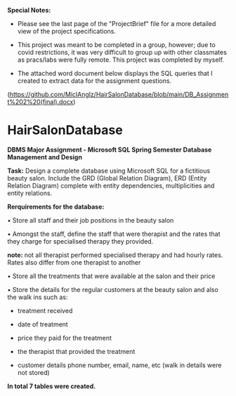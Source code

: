 <strong>Special Notes:</strong>

- Please see the last page of the "ProjectBrief" file for a more detailed view of the project specifications.

- This project was meant to be completed in a group, however; due to covid restrictions, it was very difficult to group up with other classmates as pracs/labs were fully remote. This project was completed by myself.

- The attached word document below displays the SQL queries that I created to extract data for the assignment questions.  

(https://github.com/MiclAnglz/HairSalonDatabase/blob/main/DB_Assignment%202%20(final).docx) 

# HairSalonDatabase
<strong>DBMS Major Assignment - Microsoft SQL 
Spring Semester
Database Management and Design</strong>

<strong>Task:</strong>
Design a complete database using Microsoft SQL for a fictitious beauty salon. Include the GRD (Global Relation Diagram), ERD (Entity Relation Diagram)
complete with entity dependencies, multiplicities and entity relations.

<strong>Rerquirements for the database:</strong>

• Store all staff and their job positions in the beauty salon

• Amongst the staff, define the staff that were therapist and the rates that
they charge for specialised therapy they provided. 

<strong>note: </strong>not all therapist
performed specialised therapy and had hourly rates. Rates also differ from
one therapist to another

• Store all the treatments that were available at the salon and their price

• Store the details for the regular customers at the beauty salon and also the
walk ins such as:

  - treatment received
  
  - date of treatment
  
  - price they paid for the treatment
  
  - the therapist that provided the treatment
  
  - customer details phone number, email, name, etc (walk in details
were not stored)

<strong>In total 7 tables were created.</strong>
